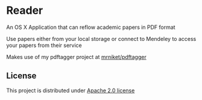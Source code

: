 # Reader

An OS X Application that can reflow academic papers in PDF format

Use papers either from your local storage or connect to Mendeley to access your papers from their service

Makes use of my pdftagger project at [mrniket/pdftagger](https://github.com/mrniket/pdftagger)

## License

This project is distributed under [Apache 2.0 license](http://www.apache.org/licenses/LICENSE-2.0)
